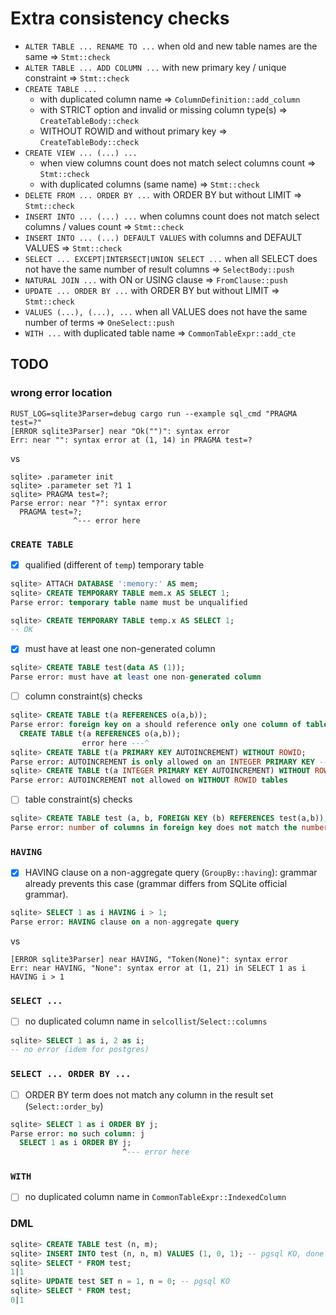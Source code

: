 # Extra consistency checks

- `ALTER TABLE ... RENAME TO ...` when old and new table names are the same => `Stmt::check`
- `ALTER TABLE ... ADD COLUMN ...` with new primary key / unique constraint => `Stmt::check`
- `CREATE TABLE ...`
  - with duplicated column name => `ColumnDefinition::add_column`
  - with STRICT option and invalid or missing column type(s) => `CreateTableBody::check`
  - WITHOUT ROWID and without primary key => `CreateTableBody::check`
- `CREATE VIEW ... (...) ...`
  - when view columns count does not match select columns count => `Stmt::check`
  - with duplicated columns (same name) => `Stmt::check`
- `DELETE FROM ... ORDER BY ...` with ORDER BY but without LIMIT => `Stmt::check`
- `INSERT INTO ... (...) ...` when columns count does not match select columns / values count => `Stmt::check`
- `INSERT INTO ... (...) DEFAULT VALUES` with columns and DEFAULT VALUES => `Stmt::check`
- `SELECT ... EXCEPT|INTERSECT|UNION SELECT ...` when all SELECT does not have the same number of result columns => `SelectBody::push`
- `NATURAL JOIN ...` with ON or USING clause => `FromClause::push`
- `UPDATE ... ORDER BY ...` with ORDER BY but without LIMIT => `Stmt::check`
- `VALUES (...), (...), ...` when all VALUES does not have the same number of terms => `OneSelect::push`
- `WITH ...` with duplicated table name => `CommonTableExpr::add_cte`

## TODO

### wrong error location

```
RUST_LOG=sqlite3Parser=debug cargo run --example sql_cmd "PRAGMA test=?"
[ERROR sqlite3Parser] near "Ok("")": syntax error
Err: near "": syntax error at (1, 14) in PRAGMA test=?
```
vs
```
sqlite> .parameter init
sqlite> .parameter set ?1 1
sqlite> PRAGMA test=?;
Parse error: near "?": syntax error
  PRAGMA test=?;
              ^--- error here
```

### `CREATE TABLE`

- [x] qualified (different of `temp`) temporary table

```sql
sqlite> ATTACH DATABASE ':memory:' AS mem;
sqlite> CREATE TEMPORARY TABLE mem.x AS SELECT 1;
Parse error: temporary table name must be unqualified
```

```sql
sqlite> CREATE TEMPORARY TABLE temp.x AS SELECT 1;
-- OK
```

- [x] must have at least one non-generated column

```sql
sqlite> CREATE TABLE test(data AS (1));
Parse error: must have at least one non-generated column
```

- [ ] column constraint(s) checks

```sql
sqlite> CREATE TABLE t(a REFERENCES o(a,b));
Parse error: foreign key on a should reference only one column of table o -- done
  CREATE TABLE t(a REFERENCES o(a,b));
                error here ---^
sqlite> CREATE TABLE t(a PRIMARY KEY AUTOINCREMENT) WITHOUT ROWID;
Parse error: AUTOINCREMENT is only allowed on an INTEGER PRIMARY KEY -- done
sqlite> CREATE TABLE t(a INTEGER PRIMARY KEY AUTOINCREMENT) WITHOUT ROWID;
Parse error: AUTOINCREMENT not allowed on WITHOUT ROWID tables
```

- [ ] table constraint(s) checks

```sql
sqlite> CREATE TABLE test (a, b, FOREIGN KEY (b) REFERENCES test(a,b));
Parse error: number of columns in foreign key does not match the number of columns in the referenced table
```

### `HAVING`

- [x] HAVING clause on a non-aggregate query (`GroupBy::having`): grammar already prevents this case (grammar differs from SQLite official grammar).

```sql
sqlite> SELECT 1 as i HAVING i > 1;
Parse error: HAVING clause on a non-aggregate query
```

vs

```
[ERROR sqlite3Parser] near HAVING, "Token(None)": syntax error
Err: near HAVING, "None": syntax error at (1, 21) in SELECT 1 as i HAVING i > 1
```

### `SELECT ...`

- [ ] no duplicated column name in `selcollist`/`Select::columns`

```sql
sqlite> SELECT 1 as i, 2 as i;
-- no error (idem for postgres)
```

### `SELECT ... ORDER BY ...`

- [ ] ORDER BY term does not match any column in the result set (`Select::order_by`)

```sql
sqlite> SELECT 1 as i ORDER BY j;
Parse error: no such column: j
  SELECT 1 as i ORDER BY j;
                         ^--- error here
```

### `WITH`

- [ ] no duplicated column name in `CommonTableExpr::IndexedColumn`

### DML

```sql
sqlite> CREATE TABLE test (n, m);
sqlite> INSERT INTO test (n, n, m) VALUES (1, 0, 1); -- pgsql KO, done
sqlite> SELECT * FROM test;
1|1
sqlite> UPDATE test SET n = 1, n = 0; -- pgsql KO
sqlite> SELECT * FROM test;
0|1
```
